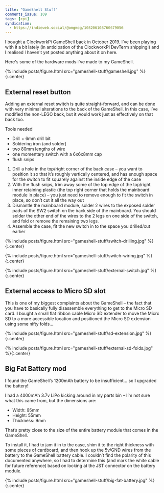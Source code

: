 ```yaml
---
title: "GameShell Stuff"
comments_issue: 109
tags: [cpi]
syndication:
  - https://indieweb.social/@omgmog/108206108760679056
---
```


I bought a ClockworkPi GameShell back in October 2019. I’ve been playing with it a bit lately (in anticipation of the ClockworkPi DevTerm shipping!) and I realised I haven't yet posted anything about it on here.

Here's some of the hardware mods I've made to my GameShell.

{% include posts/figure.html src="gameshell-stuff/gameshell.jpg" %}{:.center}

<!-- more -->

## External reset button

Adding an external reset switch is quite straight-forward, and can be done with very minimal alterations to the back of the GameShell. In this case, I’ve modified the non-LEGO back, but it would work just as effectively on that back too.

Tools needed

- Drill + 6mm drill bit
- Soldering iron (and solder)
- two 80mm lengths of wire
- one momentary switch with a 6x6x8mm cap
- flush snips

1. Drill a hole in the top/right corner of the back case – you want to position it so that it’s roughly vertically centered, and has enough space for the switch to fit squarely against the inside edge of the case
2. With the flush snips, trim away some of the top edge of the top/right inner retaining plastic (the top right corner that holds the mainboard module in place) – you just need to remove enough to fit the switch in place, so don’t cut it all the way out
3. Dismantle the mainboard module, solder 2 wires to the exposed solder pads of the SW2 switch on the back side of the mainboard. You should solder the other end of the wires to the 2 legs on one side of the switch, and fold or remove the remaining two legs.
4. Assemble the case, fit the new switch in to the space you drilled/cut earlier

{% include posts/figure.html src="gameshell-stuff/switch-drilling.jpg" %}{:.center}

{% include posts/figure.html src="gameshell-stuff/switch-wiring.jpg" %}{:.center}

{% include posts/figure.html src="gameshell-stuff/external-switch.jpg" %}{:.center}

## External access to Micro SD slot

This is one of my biggest complaints about the GameShell – the fact that you have to basically fully disassemble everything to get to the Micro SD card. I bought a small flat ribbon cable Micro SD extender to move the Micro SD to a more accessible location and positioned the Micro SD extension using some nifty folds…

{% include posts/figure.html src="gameshell-stuff/sd-extension.jpg" %}{:.center}

{% include posts/figure.html src="gameshell-stuff/external-sd-folds.jpg" %}{:.center}

## Big Fat Battery mod

I found the GameShell’s 1200mAh battery to be insufficient… so I upgraded the battery!

I had a 4000mAh 3.7v LiPo kicking around in my parts bin – I’m not sure what this came from, but the dimensions are:

- Width: 65mm
- Height: 55mm
- Thickness: 9mm

That’s pretty close to the size of the entire battery module that comes in the GameShell.

To install it, I had to jam it in to the case, shim it to the right thickness with some pieces of cardboard, and then hook up the 5v/GND wires from the battery to the GameShell battery cable. I couldn’t find the polarity of this documented anywhere, so I had to determine this (and mark the white cable for future reference) based on looking at the JST connector on the battery module.

{% include posts/figure.html src="gameshell-stuff/big-fat-battery.jpg" %}{:.center}
